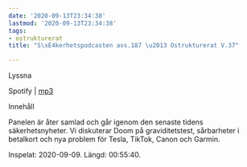 ```yaml
---
date: '2020-09-13T23:34:38'
lastmod: '2020-09-13T23:34:38'
tags:
- ostrukturerat
title: "S\xE4kerhetspodcasten avs.187 \u2013 Ostrukturerat V.37"

---
```

Lyssna

Spotify \| [mp3](https://traffic.libsyn.com/secure/sakerhetspodcasten/2020-09-09-Ostrukturerat.mp3)

Innehåll

Panelen är åter samlad och går igenom den senaste tidens säkerhetsnyheter. Vi diskuterar
Doom på graviditetstest, sårbarheter i betalkort och nya problem för Tesla, TikTok,
Canon och Garmin.

Inspelat: 2020-09-09. Längd: 00:55:40.

